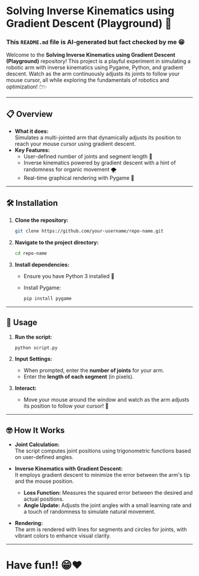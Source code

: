# Solving Inverse Kinematics using Gradient Descent (Playground) 🤖

### This `README.md` file is AI-generated but fact checked by me 😁

Welcome to the **Solving Inverse Kinematics using Gradient Descent (Playground)** repository! This project is a playful experiment in simulating a robotic arm with inverse kinematics using Pygame, Python, and gradient descent. Watch as the arm continuously adjusts its joints to follow your mouse cursor, all while exploring the fundamentals of robotics and optimization! 🖱️✨

---

## 📋 Overview

- **What it does:**  
  Simulates a multi-jointed arm that dynamically adjusts its position to reach your mouse cursor using gradient descent.
- **Key Features:**
  - User-defined number of joints and segment length 🔧
  - Inverse kinematics powered by gradient descent with a hint of randomness for organic movement 🌪️
  - Real-time graphical rendering with Pygame 🎨

---

## 🛠️ Installation

1. **Clone the repository:**

   ```bash
   git clone https://github.com/your-username/repo-name.git
   ```

2. **Navigate to the project directory:**

   ```bash
   cd repo-name
   ```

3. **Install dependencies:**

   - Ensure you have Python 3 installed 🐍
   - Install Pygame:

     ```bash
     pip install pygame
     ```

---

## 🚀 Usage

1. **Run the script:**

   ```bash
   python script.py
   ```

2. **Input Settings:**

   - When prompted, enter the **number of joints** for your arm.
   - Enter the **length of each segment** (in pixels).

3. **Interact:**
   - Move your mouse around the window and watch as the arm adjusts its position to follow your cursor! 🎯

---

## 🤓 How It Works

- **Joint Calculation:**  
  The script computes joint positions using trigonometric functions based on user-defined angles.
- **Inverse Kinematics with Gradient Descent:**  
  It employs gradient descent to minimize the error between the arm's tip and the mouse position.

  - **Loss Function:** Measures the squared error between the desired and actual positions.
  - **Angle Update:** Adjusts the joint angles with a small learning rate and a touch of randomness to simulate natural movement.

- **Rendering:**  
  The arm is rendered with lines for segments and circles for joints, with vibrant colors to enhance visual clarity.

---

# Have fun!! 😁♥️
